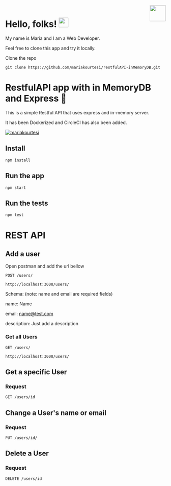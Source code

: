 
<img src="https://raw.githubusercontent.com/swagger-api/swagger.io/wordpress/images/assets/SW-logo-clr.png" height="50" align="right">

# Hello, folks! <img src="https://raw.githubusercontent.com/MartinHeinz/MartinHeinz/master/wave.gif" width="30px"> 


My name is Maria and I am a Web Developer. 

Feel free to clone this app and try it locally. 

Clone the repo

  
    git clone https://github.com/mariakourtesi/restfulAPI-inMemoryDB.git


# RestfulAPI app with in MemoryDB and Express :rocket:

This is a simple Restful API that uses express and in-memory server.

It has been Dockerized and CircleCI has also been added.

 [![mariakourtesi](https://circleci.com/gh/mariakourtesi/restfulAPI-inMemoryDB.svg?style=svg)](https://github.com/mariakourtesi/restfulAPI-inMemoryDB/edit/main/README.md)


## Install

    npm install

## Run the app

    npm start

## Run the tests

    npm test

# REST API

## Add a user
Open postman and add the url bellow

`POST /users/`

    http://localhost:3000/users/

Schema: 
(note: name and email are required fields)

name: Name

email: name@test.com

description: Just add a description

### Get all Users

`GET /users/`

    http://localhost:3000/users/

## Get a specific User

### Request

`GET /users/id`

## Change a User's name or email
### Request

`PUT /users/id/`

## Delete a User

### Request

`DELETE /users/id`


